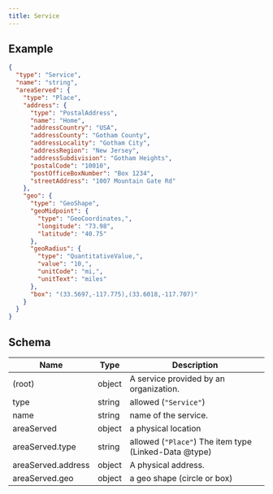 ```yaml
---
title: Service
---
```

## Example



```json
{
  "type": "Service",
  "name": "string",
  "areaServed": {
    "type": "Place",
    "address": {
      "type": "PostalAddress",
      "name": "Home",
      "addressCountry": "USA",
      "addressCounty": "Gotham County",
      "addressLocality": "Gotham City",
      "addressRegion": "New Jersey",
      "addressSubdivision": "Gotham Heights",
      "postalCode": "10010",
      "postOfficeBoxNumber": "Box 1234",
      "streetAddress": "1007 Mountain Gate Rd"
    },
    "geo": {
      "type": "GeoShape",
      "geoMidpoint": {
        "type": "GeoCoordinates,",
        "longitude": "73.98",
        "latitude": "40.75"
      },
      "geoRadius": {
        "type": "QuantitativeValue,",
        "value": "10,",
        "unitCode": "mi,",
        "unitText": "miles"
      },
      "box": "(33.5697,-117.775),(33.6018,-117.707)"
    }
  }
}
```
## Schema

| Name | Type | Description |
|---|---|---|
| (root) | object | A service provided by an organization. |
| type | string | allowed (`"Service"`)  |
| name | string | name of the service. |
| areaServed | object | a physical location |
| areaServed.type | string | allowed (`"Place"`) The item type (Linked-Data @type) |
| areaServed.address | object | A physical address. |
| areaServed.geo | object | a geo shape (circle or box) |

